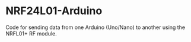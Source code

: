 # NRF24L01-Arduino
Code for sending data from one Arduino (Uno/Nano) to another using the NRFL01+ RF module.
